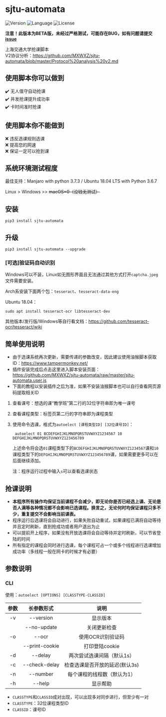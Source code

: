 # sjtu-automata
![Version](https://img.shields.io/badge/Version-0.3.1-blue.svg) ![Language](https://img.shields.io/badge/Language-Python3-red.svg) ![License](https://img.shields.io/badge/License-GPL--3.0-yellow.svg)

**注意！此版本为BETA版，未经过严格测试，可能存在BUG，如有问题请提交[issue](https://github.com/MXWXZ/AutoElect/issues)**

上海交通大学抢课脚本\
V2协议分析：<https://github.com/MXWXZ/sjtu-automata/blob/master/Protocol%20analysis%20v2.md>

## 使用脚本你可以做到
:heavy_check_mark: 无人值守自动抢课\
:heavy_check_mark: 并发抢课提升成功率\
:heavy_check_mark: 卡时间准时抢课

## 使用脚本你不能做到
:x: 违反选课规则选课\
:x: 提高您的网速\
:x: 保证一定可以抢到课

## 系统环境测试程度
最佳支持：Manjaro with python 3.7.3 / Ubuntu 18.04 LTS with Python 3.6.7

Linux > Windows >> ~~macOS=0（没钱无测试）~~

## 安装
    
    pip3 install sjtu-automata

## 升级

    pip3 install sjtu-automata --upgrade

### [可选]验证码自动识别
Windows可以不装，Linux如无图形界面且无法通过其他方式打开`captcha.jpeg`文件需要安装。

Arch系安装下面两个包：`tesseract`、`tesseract-data-eng`

Ubuntu 18.04：

    sudo apt install tesseract-ocr libtesseract-dev

其他版本/发行版/Windows等自行看文档：https://github.com/tesseract-ocr/tesseract/wiki
    
## 简单使用说明
- 由于选课系统再次更新，需要传递的参数改变，因此建议使用油猴脚本获取ID：https://www.tampermonkey.net/
- 插件安装完成后点击这里进入脚本安装页面：https://github.com/MXWXZ/sjtu-automata/raw/master/sjtu-automata.user.js
- 下面的教程以安装插件之后为准，如果不安装油猴脚本也可以自行查看网页源码提取相关ID

1. 查看课号：想选的课“教学班”第二行的32位字符串即为唯一课号
2. 查看课程类型：标签页第二行的字符串即为课程类型
3. 使用命令选课，格式为`autoelect [课程类型ID] [32位课号ID]`：

        autoelect 01 BCDEFGHIJKLMNOPQRSTUVWXYZ1234567 10 DEFGHIJKLMNOPQRSTUVWXYZ123456789

    上述命令将会选`01`课程类型下的`BCDEFGHIJKLMNOPQRSTUVWXYZ1234567`课和`10`课程类型下的`DEFGHIJKLMNOPQRSTUVWXYZ123456789`课，如果需要更多可以在后面继续添加。

    注：程序运行过程中输入`s`可以查看选课状态

## 抢课说明
- **本程序所有操作均保证当前课程不会减少，即无论你是否已经选上课、无论是否人满等各种情况都不会影响已选课程。换言之，无论何时均保证课程只多不少，重复提交不会影响当前课表。**
- 程序运行后选课将会自动进行，如果失败自动重试，如果课程已满将自动等待并且定时刷新，直到抢成功或者用户退出为止
- 可以提前开上程序，如果没有开放选课将会自动等待并定时刷新，可以节省登陆的时间
- 所有指定的课程会同时进行选课，每个课程可占一个或多个线程进行选课增加成功率（多线程一般在网卡的时候才有必要）

## 参数说明
### CLI
使用：`autoelect [OPTIONS] [CLASSTYPE-CLASSID]`

| 参数  |   长参数形式   |              说明              |
| :---: | :------------: | :----------------------------: |
|  -v   |   --version    |            显示版本            |
|       |  --no-update   |          关闭更新检查          |
|  -o   |     --ocr      |       使用OCR识别验证码        |
|       | --print-cookie |         打印登陆cookie         |
|  -d   |    --delay     |   两次尝试选课间隔（默认1s）   |
|  -c   | --check-delay  | 检查选课是否开放的延迟(默认3s) |
|  -n   |    --number    |  每个课程的线程数（默认为1）   |
|  -h   |     --help     |            显示帮助            |

- `CLASSTYPE`和`CLASSID`成对出现，可以出现多对同步进行，但至少有一对
- `CLASSTYPE`：32位课程类型ID
- `CLASSID`：课号ID

